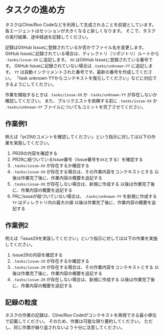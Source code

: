 # タスクの進め方

タスクはCline/Roo Codeなどを利用して生成されることを前提としています。
各エージェントはセッションが大きくなると新しくなります。
そこで、タスクの実行結果、途中経過を記録してください。

記録はGitHub Issueに登録されているか否かでファイル名を変更します。
GitHub Issueに記録されている場合は、ディレクトリ（リポジトリ）ルートから `.tasks/issue-XX` に追記します。
`XX` はGitHub Issueに登録されている番号です。
GitHub Issueに記録されていない場合は `.tasks/unknown-YY` に追記します。
`YY` は自動インクリメントされた番号です。最新の番号を作成してください。
「task unknown YYからコンテキストを復元してください」などに対応できるようにしてください。

作業を開始するときは `.tasks/issue-XX` か `.tasks/unknown-YY` が存在しないか確認してください。
また、プルリクエストを依頼する前に `.tasks/issue-XX` か `.tasks/unknown-YY` ファイルについてもコミットを完了させてください。

## 作業例1

例えば「pr29のコメントを確認してください」という指示に対しては以下の作業を実施してください。

1. PR29の内容を確認する
2. PR29に紐づいているIssue番号（Issue番号を`XX`とする）を確認する
3. `.tasks/issue-XX` が存在するか確認する
4. `.tasks/issue-XX` が存在する場合は、その作業内容をコンテキストとする
   以後は作業完了後に、作業内容の概要を追記する
5. `.tasks/issue-XX` が存在しない場合は、新規に作成する
   以後は作業完了後に、作業内容の概要を追記する
6. PRにIssueが紐づいていない場合は、`.tasks/unknown-YY` を新規に作成する
   `YY` はディレクトリ内の最大の値
   以後は作業完了後に、作業内容の概要を追記する

## 作業例2

例えば「issue29を実装してください」という指示に対しては以下の作業を実施してください。

1. Issue29の内容を確認する
2. `.tasks/issue-29` が存在するか確認する
3. `.tasks/issue-29` が存在する場合は、その作業内容をコンテキストとする
   以後は作業完了後に、作業内容の概要を追記する
4. `.tasks/issue-29` が存在しない場合は、新規に作成する
   以後は作業完了後に、作業内容の概要を追記する

## 記録の粒度

タスクの作業の記録は、Cline/Roo Codeがコンテキストを再現できる最小単位で記載してください。
そのため、作業は可能な限り要約してください。
ただし、同じ作業が繰り返されないよう十分に注意してください。

